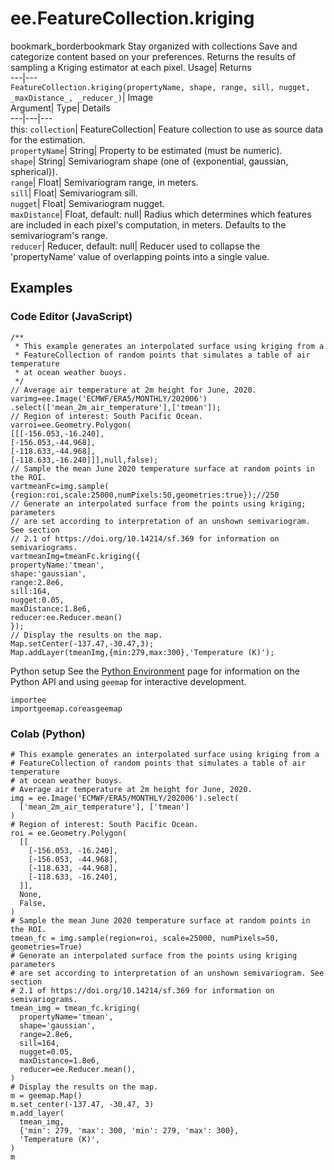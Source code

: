  
#  ee.FeatureCollection.kriging 
bookmark_borderbookmark Stay organized with collections  Save and categorize content based on your preferences. 
Returns the results of sampling a Kriging estimator at each pixel. Usage| Returns  
---|---  
`FeatureCollection.kriging(propertyName, shape, range, sill, nugget,  _maxDistance_, _reducer_)`| Image  
Argument| Type| Details  
---|---|---  
this: `collection`| FeatureCollection| Feature collection to use as source data for the estimation.  
`propertyName`| String| Property to be estimated (must be numeric).  
`shape`| String| Semivariogram shape (one of {exponential, gaussian, spherical}).  
`range`| Float| Semivariogram range, in meters.  
`sill`| Float| Semivariogram sill.  
`nugget`| Float| Semivariogram nugget.  
`maxDistance`| Float, default: null| Radius which determines which features are included in each pixel's computation, in meters. Defaults to the semivariogram's range.  
`reducer`| Reducer, default: null| Reducer used to collapse the 'propertyName' value of overlapping points into a single value.  
## Examples
### Code Editor (JavaScript)
```
/**
 * This example generates an interpolated surface using kriging from a
 * FeatureCollection of random points that simulates a table of air temperature
 * at ocean weather buoys.
 */
// Average air temperature at 2m height for June, 2020.
varimg=ee.Image('ECMWF/ERA5/MONTHLY/202006')
.select(['mean_2m_air_temperature'],['tmean']);
// Region of interest: South Pacific Ocean.
varroi=ee.Geometry.Polygon(
[[[-156.053,-16.240],
[-156.053,-44.968],
[-118.633,-44.968],
[-118.633,-16.240]]],null,false);
// Sample the mean June 2020 temperature surface at random points in the ROI.
vartmeanFc=img.sample(
{region:roi,scale:25000,numPixels:50,geometries:true});//250
// Generate an interpolated surface from the points using kriging; parameters
// are set according to interpretation of an unshown semivariogram. See section
// 2.1 of https://doi.org/10.14214/sf.369 for information on semivariograms.
vartmeanImg=tmeanFc.kriging({
propertyName:'tmean',
shape:'gaussian',
range:2.8e6,
sill:164,
nugget:0.05,
maxDistance:1.8e6,
reducer:ee.Reducer.mean()
});
// Display the results on the map.
Map.setCenter(-137.47,-30.47,3);
Map.addLayer(tmeanImg,{min:279,max:300},'Temperature (K)');
```

Python setup
See the [ Python Environment](https://developers.google.com/earth-engine/guides/python_install) page for information on the Python API and using `geemap` for interactive development.
```
importee
importgeemap.coreasgeemap
```

### Colab (Python)
```
# This example generates an interpolated surface using kriging from a
# FeatureCollection of random points that simulates a table of air temperature
# at ocean weather buoys.
# Average air temperature at 2m height for June, 2020.
img = ee.Image('ECMWF/ERA5/MONTHLY/202006').select(
  ['mean_2m_air_temperature'], ['tmean']
)
# Region of interest: South Pacific Ocean.
roi = ee.Geometry.Polygon(
  [[
    [-156.053, -16.240],
    [-156.053, -44.968],
    [-118.633, -44.968],
    [-118.633, -16.240],
  ]],
  None,
  False,
)
# Sample the mean June 2020 temperature surface at random points in the ROI.
tmean_fc = img.sample(region=roi, scale=25000, numPixels=50, geometries=True)
# Generate an interpolated surface from the points using kriging parameters
# are set according to interpretation of an unshown semivariogram. See section
# 2.1 of https://doi.org/10.14214/sf.369 for information on semivariograms.
tmean_img = tmean_fc.kriging(
  propertyName='tmean',
  shape='gaussian',
  range=2.8e6,
  sill=164,
  nugget=0.05,
  maxDistance=1.8e6,
  reducer=ee.Reducer.mean(),
)
# Display the results on the map.
m = geemap.Map()
m.set_center(-137.47, -30.47, 3)
m.add_layer(
  tmean_img,
  {'min': 279, 'max': 300, 'min': 279, 'max': 300},
  'Temperature (K)',
)
m
```

